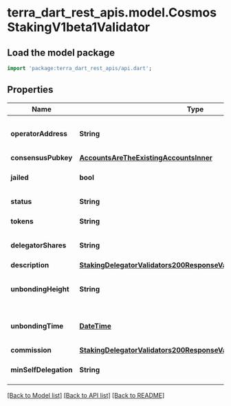 # terra_dart_rest_apis.model.CosmosStakingV1beta1Validator

## Load the model package
```dart
import 'package:terra_dart_rest_apis/api.dart';
```

## Properties
Name | Type | Description | Notes
------------ | ------------- | ------------- | -------------
**operatorAddress** | **String** | operator_address defines the address of the validator's operator; bech encoded in JSON. | [optional] 
**consensusPubkey** | [**AccountsAreTheExistingAccountsInner**](AccountsAreTheExistingAccountsInner.md) |  | [optional] 
**jailed** | **bool** | jailed defined whether the validator has been jailed from bonded status or not. | [optional] 
**status** | **String** | status is the validator status (bonded/unbonding/unbonded). | [optional] [default to 'BOND_STATUS_UNSPECIFIED']
**tokens** | **String** | tokens define the delegated tokens (incl. self-delegation). | [optional] 
**delegatorShares** | **String** | delegator_shares defines total shares issued to a validator's delegators. | [optional] 
**description** | [**StakingDelegatorValidators200ResponseValidatorsInnerDescription**](StakingDelegatorValidators200ResponseValidatorsInnerDescription.md) |  | [optional] 
**unbondingHeight** | **String** | unbonding_height defines, if unbonding, the height at which this validator has begun unbonding. | [optional] 
**unbondingTime** | [**DateTime**](DateTime.md) | unbonding_time defines, if unbonding, the min time for the validator to complete unbonding. | [optional] 
**commission** | [**StakingDelegatorValidators200ResponseValidatorsInnerCommission**](StakingDelegatorValidators200ResponseValidatorsInnerCommission.md) |  | [optional] 
**minSelfDelegation** | **String** | min_self_delegation is the validator's self declared minimum self delegation. | [optional] 

[[Back to Model list]](../README.md#documentation-for-models) [[Back to API list]](../README.md#documentation-for-api-endpoints) [[Back to README]](../README.md)


